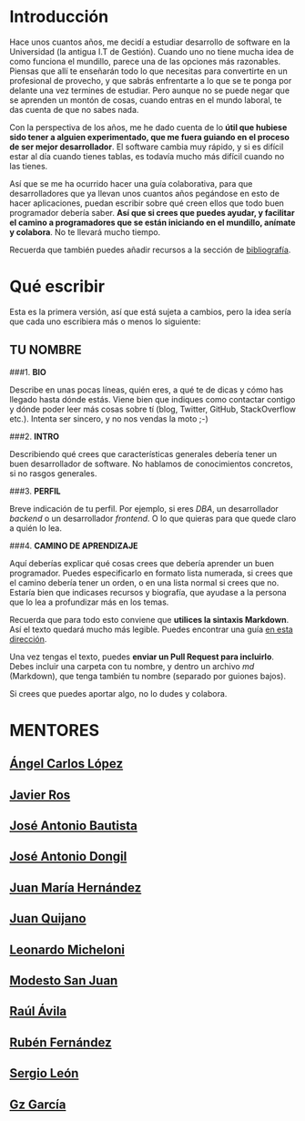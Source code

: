 # Introducción

Hace unos cuantos años, me decidí a estudiar desarrollo de software en la Universidad (la antigua I.T de Gestión). Cuando uno no tiene mucha idea de como funciona el mundillo, parece una de las opciones más razonables. Piensas que allí te enseñarán todo lo que necesitas para convertirte en un profesional de provecho, y que sabrás enfrentarte a lo que se te ponga por delante una vez termines de estudiar. Pero aunque no se puede negar que se aprenden un montón de cosas, cuando entras en el mundo laboral, te das cuenta de que no sabes nada.

Con la perspectiva de los años, me he dado cuenta de lo **útil que hubiese sido tener a alguien experimentado, que me fuera guiando en el proceso de ser mejor desarrollador**. El software cambia muy rápido, y si es difícil estar al día cuando tienes tablas, es todavía mucho más difícil cuando no las tienes.

Así que se me ha ocurrido hacer una guía colaborativa, para que desarrolladores que ya llevan unos cuantos años pegándose en esto de hacer aplicaciones, puedan escribir sobre qué creen ellos que todo buen programador debería saber. **Así que si crees que puedes ayudar, y facilitar el camino a programadores que se están iniciando en el mundillo, anímate y colabora**. No te llevará mucho tiempo.

Recuerda que también puedes añadir recursos a la sección de [bibliografía](https://github.com/rubenfa/mentoria/blob/master/bibliografia.md).


# Qué escribir

Esta es la primera versión, así que está sujeta a cambios, pero la idea sería que cada uno escribiera más o menos lo siguiente:

## **TU NOMBRE**

###1. **BIO**

Describe en unas pocas líneas, quién eres, a qué te de dicas y cómo has llegado hasta dónde estás. Viene bien que indiques como contactar contigo y dónde poder leer más cosas sobre tí (blog, Twitter, GitHub, StackOverflow etc.). Intenta ser sincero, y no nos vendas la moto ;-)

###2. **INTRO**

Describiendo qué crees que características generales debería tener un buen desarrollador de software. No hablamos de conocimientos concretos, si no rasgos generales.

###3. **PERFIL**

Breve indicación de tu perfil. Por ejemplo, si eres *DBA*, un desarrollador *backend* o un desarrollador *frontend*. O lo que quieras para que quede claro a quién lo lea.

###4. **CAMINO DE APRENDIZAJE**

Aquí deberías explicar qué cosas crees que debería aprender un buen programador. Puedes especificarlo en formato lista numerada, si crees que el camino debería tener un orden, o en una lista normal si crees que no. Estaría bien que indicases recursos y biografía, que ayudase a la persona que lo lea a profundizar más en los temas.

Recuerda que para todo esto conviene que **utilices la sintaxis Markdown**. Así el texto quedará mucho más legible. Puedes encontrar una guía [en esta dirección](https://github.com/adam-p/markdown-here/wiki/Markdown-Cheatsheet).

Una vez tengas el texto, puedes **enviar un Pull Request para incluirlo**. Debes incluir una carpeta con tu nombre, y dentro un archivo *md* (Markdown), que tenga también tu nombre (separado por guiones bajos).

Si crees que puedes aportar algo, no lo dudes y colabora.


# MENTORES

## [Ángel Carlos López](/angelcarlos_lopez_q/angelcarlos_lopez_q.md)
## [Javier Ros](/javier_ros_m/javier_ros_m.md)
## [José Antonio Bautista](/jose_antonio_bautista/jose_antonio_bautista.md)
## [José Antonio Dongil](/jose_antonio_dongil_s/jose_antonio_dongil_s.md)
## [Juan María Hernández](/juan_maria_hernandez_a/juan_maria_hernandez_a.md)
## [Juan Quijano](/juan_quijano/juan_quijano.md)
## [Leonardo Micheloni](/leonardo_micheloni/leonardo_micheloni.md)
## [Modesto San Juan](/modesto_san_juan_a/modesto_san_juan_a.md)
## [Raúl Ávila](/raul_avila/raul_avila.md)
## [Rubén Fernández](/ruben_fernandez_a/ruben_fernandez_a.md)
## [Sergio León](/sergio_leon_g/sergio_leon_g.md)
## [Gz García](/gz_garcia/gz_garcia.md)
